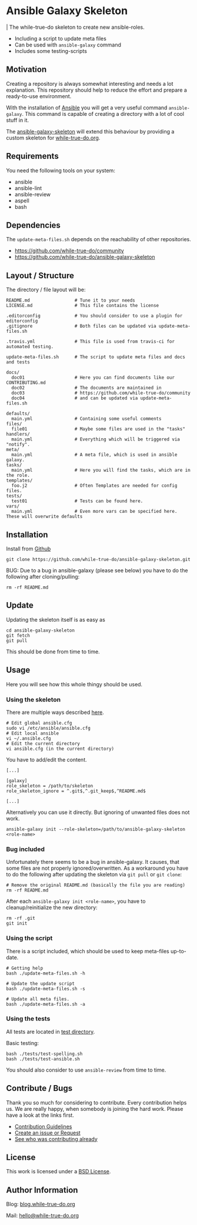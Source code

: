 # Ansible Galaxy Skeleton
| The while-true-do skeleton to create new ansible-roles. 

-  Including a script to update meta files
-  Can be used with `ansible-galaxy` command
-  Includes some testing-scripts

## Motivation

Creating a repository is always somewhat interesting and needs a lot explanation. This repository should help to reduce the effort and prepare a ready-to-use environment.

With the installation of [Ansible](https://www.ansible.com/) you will get a very useful command `ansible-galaxy`. This command is capable of creating a directory with a lot of cool stuff in it. 

The [ansible-galaxy-skeleton](https://github.com/while-true-do/ansible-galaxy-skeleton/) will extend this behaviour by providing a custom skeleton for [while-true-do.org](https://while-true-do.org).

## Requirements

You need the following tools on your system:

- ansible
- ansible-lint
- ansible-review
- aspell
- bash

## Dependencies

The `update-meta-files.sh` depends on the reachability of other repositories.

-   <https://github.com/while-true-do/community>
-   <https://github.com/while-true-do/ansible-galaxy-skeleton>

## Layout / Structure

The directory / file layout will be:

```
README.md                 # Tune it to your needs
LICENSE.md                # This file contains the license

.editorconfig             # You should consider to use a plugin for editorconfig
.gitignore                # Both files can be updated via update-meta-files.sh

.travis.yml               # This file is used from travis-ci for automated testing.

update-meta-files.sh      # The script to update meta files and docs and tests

docs/
  doc01                   # Here you can find documents like our CONTRIBUTING.md
  doc02                   # The documents are maintained in
  doc03                   # https://github.com/while-true-do/community
  doc04                   # and can be updated via update-meta-files.sh

defaults/
  main.yml                # Containing some useful comments
files/
  file01                  # Maybe some files are used in the "tasks"
handlers/
  main.yml                # Everything which will be triggered via "notify".
meta/
  main.yml                # A meta file, which is used in ansible galaxy.
tasks/
  main.yml                # Here you will find the tasks, which are in the role.
templates/
  foo.j2                  # Often Templates are needed for config files.
tests/
  test01                  # Tests can be found here.
vars/
  main.yml                # Even more vars can be specified here. These will overwrite defaults
```

## Installation

Install from [Github](https://github.com/while-true-do/ansible-galaxy-skeleton/)

```
git clone https://github.com/while-true-do/ansible-galaxy-skeleton.git

```

BUG: Due to a bug in ansible-galaxy (please see below) you have to do the following after cloning/pulling:

```
rm -rf README.md
```

## Update

Updating the skeleton itself is as easy as

```
cd ansible-galaxy-skeleton
git fetch
git pull
```

This should be done from time to time.

## Usage

Here you will see how this whole thingy should be used.

### Using the skeleton

There are multiple ways described [here](http://docs.ansible.com/ansible/latest/galaxy.html#using-a-custom-role-skeleton).

```
# Edit global ansible.cfg
sudo vi /etc/ansible/ansible.cfg
# Edit local ansible
vi ~/.ansible.cfg
# Edit the current directory
vi ansible.cfg (in the current directory)
```

You have to add/edit the content.

```
[...]

[galaxy]
role_skeleton = /path/to/skeleton
role_skeleton_ignore = ^.git$,^.git_keep$,^README.md$

[...]
```

Alternatively you can use it directly. But ignoring of unwanted files does not work.

```
ansible-galaxy init --role-skeleton=/path/to/ansible-galaxy-skeleton <role-name>
```

### Bug included

Unfortunately there seems to be a bug in ansible-galaxy. It causes, that some files are not properly ignored/overwritten. As a workaround you have to do the following after updating the skeleton via `git pull` or `git clone`:

```
# Remove the original README.md (basically the file you are reading)
rm -rf README.md
```

After each `ansible-galaxy init <role-name>`, you have to cleanup/reinitialize the new directory:

```
rm -rf .git
git init
```

### Using the script

There is a script included, which should be used to keep meta-files up-to-date.

```
# Getting help
bash ./update-meta-files.sh -h

# Update the update script
bash ./update-meta-files.sh -s

# Update all meta files.
bash ./update-meta-files.sh -a
```

### Using the tests

All tests are located in [test directory](./tests/).

Basic testing:

```
bash ./tests/test-spelling.sh
bash ./tests/test-ansible.sh
```

You should also consider to use `ansible-review` from time to time.

## Contribute / Bugs

Thank you so much for considering to contribute. Every contribution helps us.
We are really happy, when somebody is joining the hard work. Please have a look 
at the links first.

-   [Contribution Guidelines](./docs/CONTRIBUTING.md)
-   [Create an issue or Request](https://github.com/while-true-do/ansible-galaxy-skeleton/issues)
-   [See who was contributing already](https://github.com/while-true-do/ansible-galaxy-skeleton/graphs/contributors)

## License

This work is licensed under a [BSD License](https://opensource.org/licenses/BSD-3-Clause).

## Author Information

Blog: [blog.while-true-do.org](https://blog.while-true-do.org)

Mail: [hello@while-true-do.org](mailto:hello@while-true-do.org)
